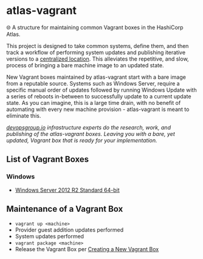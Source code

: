 # atlas-vagrant
:globe_with_meridians: A structure for maintaining common Vagrant boxes in the HashiCorp Atlas.

This project is designed to take common systems, define them, and then track a workflow of performing system updates and publishing iterative versions to a [centralized location](https://atlas.hashicorp.com/devopsgroup-io). This alleviates the repetitive, and slow, process of bringing a bare machine image to an updated state.

New Vagrant boxes maintained by atlas-vagrant start with a bare image from a reputable source. Systems such as Windows Server, require a specific manual order of updates followed by running Windows Update with a series of reboots in-between to successfully update to a current update state. As you can imagine, this is a large time drain, with no benefit of automating with every new machine provision - atlas-vagrant is meant to eliminate this.

*[devopsgroup.io](https://devopsgroup.io) infrastructure experts do the research, work, and publishing of the atlas-vagrant boxes. Leaving you with a bare, yet updated, Vagrant box that is ready for your implementation.*

## List of Vagrant Boxes
### Windows
* [Windows Server 2012 R2 Standard 64-bit](https://atlas.hashicorp.com/devopsgroup-io/boxes/windows_server-2012r2-standard-amd64-nocm)

## Maintenance of a Vagrant Box
* `vagrant up <machine>`
* Provider guest addition updates performed
* System updates performed
* `vagrant package <machine>`
* Release the Vagrant Box per [Creating a New Vagrant Box](https://vagrantcloud.com/help/vagrant/boxes/create)
